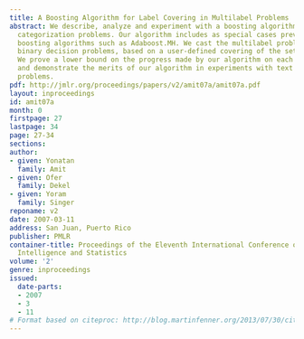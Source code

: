 ```yaml
---
title: A Boosting Algorithm for Label Covering in Multilabel Problems
abstract: We describe, analyze and experiment with a boosting algorithm for multilabel
  categorization problems. Our algorithm includes as special cases previously studied
  boosting algorithms such as Adaboost.MH. We cast the multilabel problem as multiple
  binary decision problems, based on a user-defined covering of the set of labels.
  We prove a lower bound on the progress made by our algorithm on each boosting iteration
  and demonstrate the merits of our algorithm in experiments with text categorization
  problems.
pdf: http://jmlr.org/proceedings/papers/v2/amit07a/amit07a.pdf
layout: inproceedings
id: amit07a
month: 0
firstpage: 27
lastpage: 34
page: 27-34
sections: 
author:
- given: Yonatan
  family: Amit
- given: Ofer
  family: Dekel
- given: Yoram
  family: Singer
reponame: v2
date: 2007-03-11
address: San Juan, Puerto Rico
publisher: PMLR
container-title: Proceedings of the Eleventh International Conference on Artificial
  Intelligence and Statistics
volume: '2'
genre: inproceedings
issued:
  date-parts:
  - 2007
  - 3
  - 11
# Format based on citeproc: http://blog.martinfenner.org/2013/07/30/citeproc-yaml-for-bibliographies/
---
```


